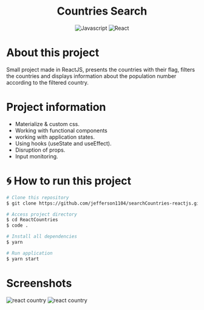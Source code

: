 <div align="center">
  <h1>Countries Search</h1>
  <img alt="Javascript" src="https://img.shields.io/badge/JavaScript-323330?style=for-the-badge&logo=javascript&logoColor=F7DF1E">
  <img alt="React" src="https://img.shields.io/badge/React-20232A?style=for-the-badge&logo=react&logoColor=61DAFB">
</div>

# About this project
Small project made in ReactJS, presents the countries with their flag, filters the countries and displays information about the population number according to the filtered country.

# Project information
- Materialize & custom css.
- Working with functional components
- working with application states.
- Using hooks (useState and useEffect).
- Disruption of props.
- Input monitoring.


# :cyclone: How to run this project
```bash
# Clone this repository
$ git clone https://github.com/jefferson1104/searchCountries-reactjs.git

# Access project directory
$ cd ReactCountries
$ code . 

# Install all dependencies
$ yarn 

# Run application
$ yarn start
```
# Screenshots
<img alt="react country" src="./public/screenshots/screenshot-01.png">
<img alt="react country" src="./public/screenshots/screenshot-02.png">